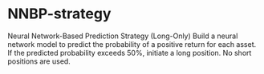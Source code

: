 # NNBP-strategy
Neural Network-Based Prediction Strategy (Long-Only)  Build a neural network model to predict the probability of a positive return for each asset. If the predicted probability exceeds 50%, initiate a long position. No short positions are used.
